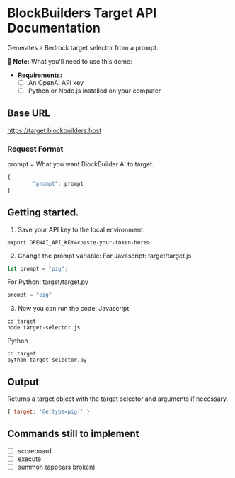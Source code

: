 # BlockBuilders Target API Documentation


Generates a Bedrock target selector from a prompt. 
 
**📝 Note:** What you'll need to use this demo:
- **Requirements:**
  - [ ] An OpenAI API key
  - [ ] Python or Node.js installed on your computer

## Base URL
https://target.blockbuilders.host

### Request Format
prompt = What you want BlockBuilder AI to target. 

```javascript
{
        "prompt": prompt
}
```
 
## Getting started.
1. Save your API key to the local environment:
```shell
export OPENAI_API_KEY=<paste-your-token-here>
```
2. Change the prompt variable:
For Javascript: target/target.js
```javascript
let prompt = "pig";
```
For Python: target/target.py
```python
prompt = "pig"
```
3. Now you can run the code:
Javascript
```shell
cd target
node target-selector.js
```
Python
```shell
cd target
python target-selector.py
```
## Output
Returns a target object with the target selector and arguments if necessary. 
```javascript
{ target: '@e[type=pig]' }
```

## Commands still to implement
- [ ] scoreboard
- [ ] execute
- [ ] summon (appears broken)
